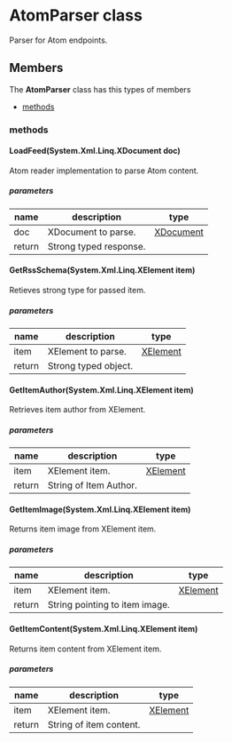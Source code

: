 
# AtomParser class

Parser for Atom endpoints.

## Members

The **AtomParser** class has this types of members

* [methods](#methods)

### methods

#### LoadFeed(System.Xml.Linq.XDocument doc)

Atom reader implementation to parse Atom content.

##### parameters



| name | description | type || --- | --- | --- || doc | XDocument to parse. | [XDocument](https://msdn.microsoft.com/library/windows/apps/System.Xml.Linq.XDocument) || return |Strong typed response. |
#### GetRssSchema(System.Xml.Linq.XElement item)

Retieves strong type for passed item.

##### parameters



| name | description | type || --- | --- | --- || item | XElement to parse. | [XElement](https://msdn.microsoft.com/library/windows/apps/System.Xml.Linq.XElement) || return |Strong typed object. |
#### GetItemAuthor(System.Xml.Linq.XElement item)

Retrieves item author from XElement.

##### parameters



| name | description | type || --- | --- | --- || item | XElement item. | [XElement](https://msdn.microsoft.com/library/windows/apps/System.Xml.Linq.XElement) || return |String of Item Author. |
#### GetItemImage(System.Xml.Linq.XElement item)

Returns item image from XElement item.

##### parameters



| name | description | type || --- | --- | --- || item | XElement item. | [XElement](https://msdn.microsoft.com/library/windows/apps/System.Xml.Linq.XElement) || return |String pointing to item image. |
#### GetItemContent(System.Xml.Linq.XElement item)

Returns item content from XElement item.

##### parameters



| name | description | type || --- | --- | --- || item | XElement item. | [XElement](https://msdn.microsoft.com/library/windows/apps/System.Xml.Linq.XElement) || return |String of item content. |
